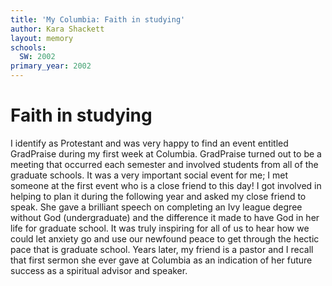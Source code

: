 ```yaml
---
title: 'My Columbia: Faith in studying'
author: Kara Shackett
layout: memory
schools:
  SW: 2002
primary_year: 2002
---
```

# Faith in studying

I identify as Protestant and was very happy to find an event entitled GradPraise during my first week at Columbia.  GradPraise turned out to be a meeting that occurred each semester and involved students from all of the graduate schools.  It was a very important social event for me; I met someone at the first event who is a close friend to this day!  I got involved in helping to plan it during the following year and asked my close friend to speak.  She gave a brilliant speech on completing an Ivy league degree without God (undergraduate) and the difference it made to have God in her life for graduate school.  It was truly inspiring for all of us to hear how we could let anxiety go and use our newfound peace to get through the hectic pace that is graduate school.  Years later, my friend is a pastor and I recall that first sermon she ever gave at Columbia as an indication of her future success as a spiritual advisor and speaker.
